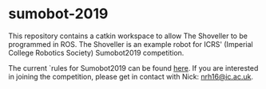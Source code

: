 # sumobot-2019

This repository contains a catkin workspace to allow The Shoveller to be programmed in ROS. The Shoveller is an example robot for ICRS' (Imperial College Robotics Society) Sumobot2019 competition.

The current `rules for Sumobot2019 can be found [here](sumobotrules.icrs.io). If you are interested in joining the competition, please get in contact with Nick: nrh16@ic.ac.uk.
